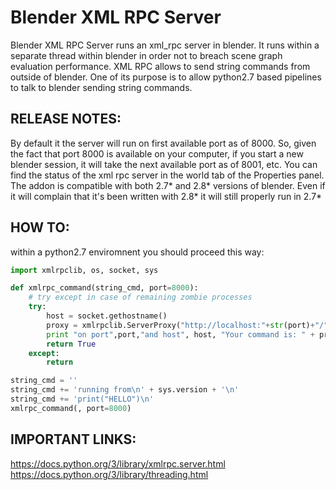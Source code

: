 Blender XML RPC Server
=======
Blender XML RPC Server runs an xml_rpc server in blender.
It runs within a separate thread within blender in order not to breach scene graph evaluation performance.
XML RPC allows to send string commands from outside of blender.
One of its purpose is to allow python2.7 based pipelines to talk to blender sending string commands.

RELEASE NOTES:
----------------
By default it the server will run on first available port as of 8000.
So, given the fact that port 8000 is available on your computer, if you start a new blender session, it will take the next available port as of 8001, etc.
You can find the status of the xml rpc server in the world tab of the Properties panel.
The addon is compatible with both 2.7* and 2.8* versions of blender. Even if it will complain that it's been written with 2.8* it will still properly run in 2.7*

HOW TO:
----------------

within a python2.7 enviromnent you should proceed this way:

```python
import xmlrpclib, os, socket, sys

def xmlrpc_command(string_cmd, port=8000):
    # try except in case of remaining zombie processes
    try:
        host = socket.gethostname()
        proxy = xmlrpclib.ServerProxy("http://localhost:"+str(port)+"/", allow_none=True)
        print "on port",port,"and host", host, "Your command is: " + proxy.command(string_cmd)
        return True
    except:
        return

string_cmd = ''
string_cmd += 'running from\n' + sys.version + '\n'
string_cmd += 'print("HELLO")\n'
xmlrpc_command(, port=8000)
```

IMPORTANT LINKS:
----------------
https://docs.python.org/3/library/xmlrpc.server.html
https://docs.python.org/3/library/threading.html

